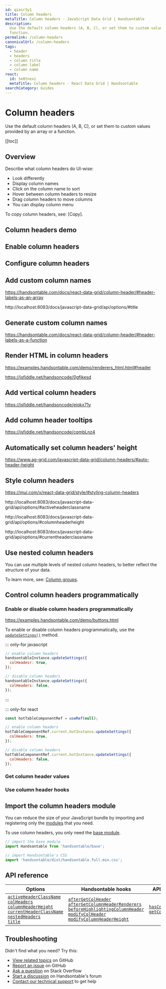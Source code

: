 ```yaml
---
id: qiasr3y1
title: Column headers
metaTitle: Column headers - JavaScript Data Grid | Handsontable
description:
  Use the default column headers (A, B, C), or set them to custom values provided by an array or a
  function.
permalink: /column-headers
canonicalUrl: /column-headers
tags:
  - header
  - headers
  - column title
  - column label
  - column name
react:
  id: 5e0tnexi
  metaTitle: Column headers - React Data Grid | Handsontable
searchCategory: Guides
---
```


# Column headers

Use the default column headers (A, B, C), or set them to custom values provided by an array or a
function.

[[toc]]

## Overview

Describe what column headers do UI-wise:

- Look differently
- Display column names
- Click on the column name to sort
- Hover between column headers to resize
- Drag column headers to move columns
- You can display column menu

To copy column headers, see: [Copy].

## Column headers demo

## Enable column headers

## Configure column headers

## Add custom column names

https://handsontable.com/docs/react-data-grid/column-header/#header-labels-as-an-array

http://localhost:8083/docs/javascript-data-grid/api/options/#title

## Generate custom column names

https://handsontable.com/docs/react-data-grid/column-header/#header-labels-as-a-function

## Render HTML in column headers

https://examples.handsontable.com/demo/renderers_html.html#header

https://jsfiddle.net/handsoncode/0gfjkesd

## Add vertical column headers

https://jsfiddle.net/handsoncode/ejokx71y

## Add column header tooltips

https://jsfiddle.net/handsoncode/cqmbLnz4

## Automatically set column headers' height

https://www.ag-grid.com/javascript-data-grid/column-headers/#auto-header-height

## Style column headers

https://mui.com/x/react-data-grid/style/#styling-column-headers

http://localhost:8083/docs/javascript-data-grid/api/options/#activeheaderclassname

http://localhost:8083/docs/javascript-data-grid/api/options/#columnheaderheight

http://localhost:8083/docs/javascript-data-grid/api/options/#currentheaderclassname

## Use nested column headers

You can use multiple levels of nested column headers, to better reflect the structure of your data.

To learn more, see: [Column groups](@/guides/columns/column-groups.md).

## Control column headers programmatically

### Enable or disable column headers programmatically

https://examples.handsontable.com/demo/buttons.html

To enable or disable column headers programmatically, use the
[`updateSettings()`](@/api/core.md#updatesettings) method.

::: only-for javascript

```js
// enable column headers
handsontableInstance.updateSettings({
  colHeadesr: true,
});

// disable column headers
handsontableInstance.updateSettings({
  colHeaders: false,
});
```

:::

::: only-for react

```jsx
const hotTableComponentRef = useRef(null);

// enable column headers
hotTableComponentRef.current.hotInstance.updateSettings({
  colHeaders: true,
});

// disable column headers
hotTableComponentRef.current.hotInstance.updateSettings({
  colHeaders: false,
});
```

### Get column header values

### Use column header hooks

## Import the column headers module

You can reduce the size of your JavaScript bundle by importing and registering only the
[modules](@/guides/tools-and-building/modules.md) that you need.

To use column headers, you only need the
[base module](@/guides/tools-and-building/modules.md#import-the-base-module).

```js
// import the base module
import Handsontable from 'handsontable/base';

// import Handsontable's CSS
import 'handsontable/dist/handsontable.full.min.css';
```

## API reference

| Options                                                                                                                                                                                                                                                                                                                                          | Handsontable hooks                                                                                                                                                                                                                                                                                                                                              | API methods                                                                                        |
| ------------------------------------------------------------------------------------------------------------------------------------------------------------------------------------------------------------------------------------------------------------------------------------------------------------------------------------------------ | --------------------------------------------------------------------------------------------------------------------------------------------------------------------------------------------------------------------------------------------------------------------------------------------------------------------------------------------------------------- | -------------------------------------------------------------------------------------------------- |
| [`activeHeaderClassName`](@/api/options.md#activeheaderclassname)<br>[`colHeaders`](@/api/options.md#colheaders)<br>[`columnHeaderHeight`](@/api/options.md#columnheaderheight)<br>[`currentHeaderClassName`](@/api/options.md#currentheaderclassname)<br>[`nestedHeaders`](@/api/options.md#nestedheaders)<br>[`title`](@/api/options.md#title) | [`afterGetColHeader`](@/api/hooks.md#aftergetcolheader)<br>[`afterGetColumnHeaderRenderers`](@/api/hooks.md#aftergetcolumnheaderrenderers)<br>[`beforeHighlightingColumnHeader`](@/api/hooks.md#beforehighlightingcolumnheader)<br>[`modifyColHeader`](@/api/hooks.md#modifycolheader)<br>[`modifyColumnHeaderHeight`](@/api/hooks.md#modifycolumnheaderheight) | [`hasColHeaders()`](@/api/core.md#hascolheaders)<br>[`getColHeader()`](@/api/core.md#getcolheader) |

## Troubleshooting

Didn't find what you need? Try this:

- [View related topics](https://github.com/handsontable/handsontable/labels/Headers) on GitHub
- [Report an issue](https://github.com/handsontable/handsontable/issues/new/choose) on GitHub
- [Ask a question](https://stackoverflow.com/questions/tagged/handsontable) on Stack Overflow
- [Start a discussion](https://forum.handsontable.com/c/getting-help/questions) on Handsontable's
  forum
- [Contact our technical support](https://handsontable.com/contact?category=technical_support) to
  get help
